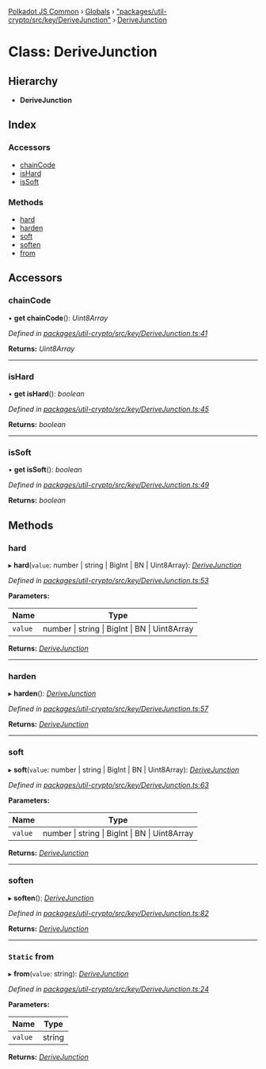 [Polkadot JS Common](../README.md) › [Globals](../globals.md) › ["packages/util-crypto/src/key/DeriveJunction"](../modules/_packages_util_crypto_src_key_derivejunction_.md) › [DeriveJunction](_packages_util_crypto_src_key_derivejunction_.derivejunction.md)

# Class: DeriveJunction

## Hierarchy

* **DeriveJunction**

## Index

### Accessors

* [chainCode](_packages_util_crypto_src_key_derivejunction_.derivejunction.md#chaincode)
* [isHard](_packages_util_crypto_src_key_derivejunction_.derivejunction.md#ishard)
* [isSoft](_packages_util_crypto_src_key_derivejunction_.derivejunction.md#issoft)

### Methods

* [hard](_packages_util_crypto_src_key_derivejunction_.derivejunction.md#hard)
* [harden](_packages_util_crypto_src_key_derivejunction_.derivejunction.md#harden)
* [soft](_packages_util_crypto_src_key_derivejunction_.derivejunction.md#soft)
* [soften](_packages_util_crypto_src_key_derivejunction_.derivejunction.md#soften)
* [from](_packages_util_crypto_src_key_derivejunction_.derivejunction.md#static-from)

## Accessors

###  chainCode

• **get chainCode**(): *Uint8Array*

*Defined in [packages/util-crypto/src/key/DeriveJunction.ts:41](https://github.com/polkadot-js/common/blob/61b57687/packages/util-crypto/src/key/DeriveJunction.ts#L41)*

**Returns:** *Uint8Array*

___

###  isHard

• **get isHard**(): *boolean*

*Defined in [packages/util-crypto/src/key/DeriveJunction.ts:45](https://github.com/polkadot-js/common/blob/61b57687/packages/util-crypto/src/key/DeriveJunction.ts#L45)*

**Returns:** *boolean*

___

###  isSoft

• **get isSoft**(): *boolean*

*Defined in [packages/util-crypto/src/key/DeriveJunction.ts:49](https://github.com/polkadot-js/common/blob/61b57687/packages/util-crypto/src/key/DeriveJunction.ts#L49)*

**Returns:** *boolean*

## Methods

###  hard

▸ **hard**(`value`: number | string | BigInt | BN | Uint8Array): *[DeriveJunction](_packages_util_crypto_src_key_derivejunction_.derivejunction.md)*

*Defined in [packages/util-crypto/src/key/DeriveJunction.ts:53](https://github.com/polkadot-js/common/blob/61b57687/packages/util-crypto/src/key/DeriveJunction.ts#L53)*

**Parameters:**

Name | Type |
------ | ------ |
`value` | number &#124; string &#124; BigInt &#124; BN &#124; Uint8Array |

**Returns:** *[DeriveJunction](_packages_util_crypto_src_key_derivejunction_.derivejunction.md)*

___

###  harden

▸ **harden**(): *[DeriveJunction](_packages_util_crypto_src_key_derivejunction_.derivejunction.md)*

*Defined in [packages/util-crypto/src/key/DeriveJunction.ts:57](https://github.com/polkadot-js/common/blob/61b57687/packages/util-crypto/src/key/DeriveJunction.ts#L57)*

**Returns:** *[DeriveJunction](_packages_util_crypto_src_key_derivejunction_.derivejunction.md)*

___

###  soft

▸ **soft**(`value`: number | string | BigInt | BN | Uint8Array): *[DeriveJunction](_packages_util_crypto_src_key_derivejunction_.derivejunction.md)*

*Defined in [packages/util-crypto/src/key/DeriveJunction.ts:63](https://github.com/polkadot-js/common/blob/61b57687/packages/util-crypto/src/key/DeriveJunction.ts#L63)*

**Parameters:**

Name | Type |
------ | ------ |
`value` | number &#124; string &#124; BigInt &#124; BN &#124; Uint8Array |

**Returns:** *[DeriveJunction](_packages_util_crypto_src_key_derivejunction_.derivejunction.md)*

___

###  soften

▸ **soften**(): *[DeriveJunction](_packages_util_crypto_src_key_derivejunction_.derivejunction.md)*

*Defined in [packages/util-crypto/src/key/DeriveJunction.ts:82](https://github.com/polkadot-js/common/blob/61b57687/packages/util-crypto/src/key/DeriveJunction.ts#L82)*

**Returns:** *[DeriveJunction](_packages_util_crypto_src_key_derivejunction_.derivejunction.md)*

___

### `Static` from

▸ **from**(`value`: string): *[DeriveJunction](_packages_util_crypto_src_key_derivejunction_.derivejunction.md)*

*Defined in [packages/util-crypto/src/key/DeriveJunction.ts:24](https://github.com/polkadot-js/common/blob/61b57687/packages/util-crypto/src/key/DeriveJunction.ts#L24)*

**Parameters:**

Name | Type |
------ | ------ |
`value` | string |

**Returns:** *[DeriveJunction](_packages_util_crypto_src_key_derivejunction_.derivejunction.md)*
